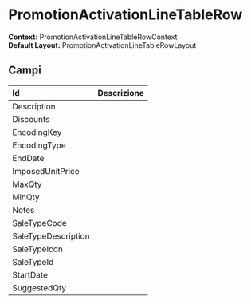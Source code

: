 # PromotionActivationLineTableRow

**Context:** PromotionActivationLineTableRowContext  
**Default Layout:** PromotionActivationLineTableRowLayout

## Campi

| Id | Descrizione |
| :--- | :--- |
| Description |  |
| Discounts |  |
| EncodingKey |  |
| EncodingType |  |
| EndDate |  |
| ImposedUnitPrice |  |
| MaxQty |  |
| MinQty |  |
| Notes |  |
| SaleTypeCode |  |
| SaleTypeDescription |  |
| SaleTypeIcon |  |
| SaleTypeId |  |
| StartDate |  |
| SuggestedQty |  |

